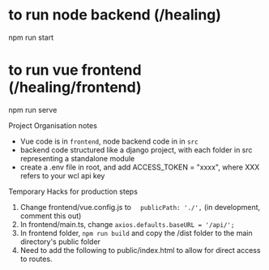 # to run node backend (/healing)
npm run start

# to run vue frontend (/healing/frontend)
npm run serve

Project Organisation notes
 - Vue code is in `frontend`, node backend code in in `src`
 - backend code structured like a django project, with each folder in src representing a standalone module
 - create a .env file in root, and add ACCESS_TOKEN = "xxxx", where XXX refers to your wcl api key



 Temporary Hacks for production steps
 1. Change frontend/vue.config.js to `  publicPath: './',` (in development, comment this out)
 2. In frontend/main.ts, change `axios.defaults.baseURL = '/api/';`
 3. In frontend folder, `npm run build` and copy the /dist folder to the main directory's public folder
 4. Need to add the following to public/index.html to allow for direct access to routes.
 <base href="/" />
